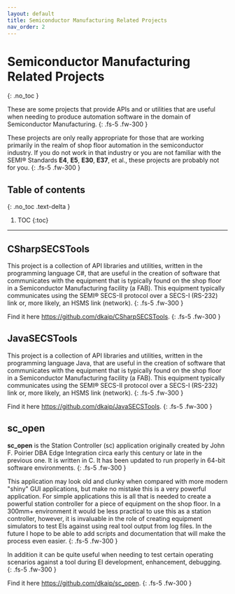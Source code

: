 ```yaml
---
layout: default
title: Semiconductor Manufacturing Related Projects
nav_order: 2
---
```


# Semiconductor Manufacturing Related Projects
{: .no_toc }

These are some projects that provide APIs and or utilities that are useful when needing to produce automation software in the domain of Semiconductor Manufacturing.
{: .fs-5 .fw-300 }

These projects are only really appropriate for those that are working primarily in the realm of shop floor automation in the semiconductor industry. If you do not work in that industry or you are not familiar with the SEMI&reg; Standards **E4**, **E5**, **E30**, **E37**, et al., these projects are probably not for you.
{: .fs-5 .fw-300 }

## Table of contents
{: .no_toc .text-delta }

1. TOC
{:toc}

---

## CSharpSECSTools
This project is a collection of API libraries and utilities, written in the programming language C\#, that are useful in the creation of software that communicates with the equipment that is typically found on the shop floor in a Semiconductor Manufacturing facility (a FAB).  This equipment typically communicates using the SEMI&reg; SECS-II protocol over a SECS-I (RS-232) link or, more likely, an HSMS link (network).
{: .fs-5 .fw-300 }

Find it here <a href="https://github.com/dkaip/CSharpSECSTools">https://github.com/dkaip/CSharpSECSTools</a>.
{: .fs-5 .fw-300 }

## JavaSECSTools
This project is a collection of API libraries and utilities, written in the programming language Java, that are useful in the creation of software that communicates with the equipment that is typically found on the shop floor in a Semiconductor Manufacturing facility (a FAB).  This equipment typically communicates using the SEMI&reg; SECS-II protocol over a SECS-I (RS-232) link or, more likely, an HSMS link (network).
{: .fs-5 .fw-300 }

Find it here <a href="https://github.com/dkaip/JavaSECSTools">https://github.com/dkaip/JavaSECSTools</a>.
{: .fs-5 .fw-300 }

## sc_open
**sc_open** is the Station Controller (sc) application originally created by John F. Poirier DBA Edge Integration circa early this century or late in the previous one. It is written in C. It has been updated to run properly in 64-bit software environments.
{: .fs-5 .fw-300 }

This application may look old and clunky when compared with more  modern "shiny" GUI applications, but make no mistake this is a very powerful application. For simple applications this is all that is needed to create a powerful station controller for a piece of equipment on the shop floor.  In a 300mm+ environment it would be less practical to use this as a station controller, however, it is invaluable in the role of creating equipment simulators to test EIs against using real tool output from log files.  In the future I hope to be able to add scripts and documentation that will make the process even easier.
{: .fs-5 .fw-300 }

In addition it can be quite useful when needing to test certain operating scenarios against a tool during EI development, enhancement, debugging.
{: .fs-5 .fw-300 }

Find it here <a href="https://github.com/dkaip/sc_open">https://github.com/dkaip/sc_open</a>.
{: .fs-5 .fw-300 }


